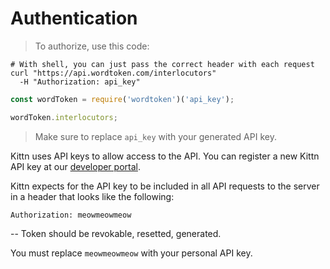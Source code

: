 # Authentication

> To authorize, use this code:


```shell
# With shell, you can just pass the correct header with each request
curl "https://api.wordtoken.com/interlocutors"
  -H "Authorization: api_key"
```

```javascript
const wordToken = require('wordtoken')('api_key');

wordToken.interlocutors;
```

> Make sure to replace `api_key` with your generated API key.

Kittn uses API keys to allow access to the API. You can register a new Kittn API key at our [developer portal](http://example.com/developers).

Kittn expects for the API key to be included in all API requests to the server in a header that looks like the following:

`Authorization: meowmeowmeow`

-- Token should be revokable, resetted, generated.

<aside class="notice">
You must replace <code>meowmeowmeow</code> with your personal API key.
</aside>